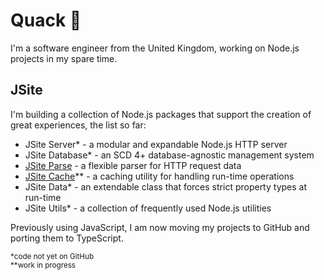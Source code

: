 # Quack 🦆

I'm a software engineer from the United Kingdom, working on Node.js projects in my spare time.

## JSite

I'm building a collection of Node.js packages that support the creation of great experiences, the list so far:

- JSite Server* - a modular and expandable Node.js HTTP server  
- JSite Database* - an SCD 4+ database-agnostic management system  
- [JSite Parse](https://github.com/lukesrw/jsite-parse) - a flexible parser for HTTP request data  
- [JSite Cache](https://github.com/lukesrw/jsite-cache)** - a caching utility for handling run-time operations
- JSite Data* - an extendable class that forces strict property types at run-time
- JSite Utils* - a collection of frequently used Node.js utilities

Previously using JavaScript, I am now moving my projects to GitHub and porting them to TypeScript.

<sup>*code not yet on GitHub</sup>  
<sup>**work in progress</sup>
